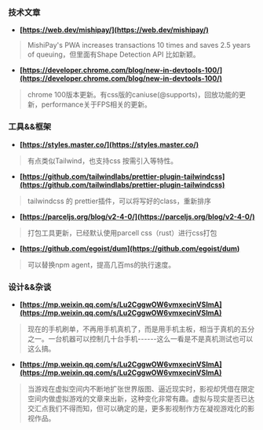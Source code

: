 ### 技术文章
+ **[https://web.dev/mishipay/](https://web.dev/mishipay/)**
> MishiPay's PWA increases transactions 10 times and saves 2.5 years of queuing，但里面有Shape Detection API 比如新颖。
+ **[https://developer.chrome.com/blog/new-in-devtools-100/](https://developer.chrome.com/blog/new-in-devtools-100/)**
> chrome 100版本更新。有css版的caniuse(@supports)，回放功能的更新，performance关于FPS相关的更新。

### 工具&&框架
+ **[https://styles.master.co/](https://styles.master.co/)**
> 有点类似Tailwind，也支持css 按需引入等特性。
+ **[https://github.com/tailwindlabs/prettier-plugin-tailwindcss](https://github.com/tailwindlabs/prettier-plugin-tailwindcss)**
> tailwindcss 的 prettier插件，可以将写好的class，重新排序 
+ **[https://parceljs.org/blog/v2-4-0/](https://parceljs.org/blog/v2-4-0/)**
> 打包工具更新，已经默认使用parcell css（rust）进行css打包
+ **[https://github.com/egoist/dum](https://github.com/egoist/dum)**
> 可以替换npm agent，提高几百ms的执行速度。

### 设计&&杂谈
+ **[https://mp.weixin.qq.com/s/Lu2CggwOW6vmxecinVSImA](https://mp.weixin.qq.com/s/Lu2CggwOW6vmxecinVSImA)**
> 现在的手机刷单，不再用手机真机了，而是用手机主板，相当于真机的五分之一。一台机器可以控制几十台手机------这么一看是不是真机测试也可以这么搞。
+ **[https://mp.weixin.qq.com/s/Lu2CggwOW6vmxecinVSImA](https://mp.weixin.qq.com/s/Lu2CggwOW6vmxecinVSImA)**
> 当游戏在虚拟空间内不断地扩张世界版图、逼近现实时，影视却凭借在限定空间内做虚拟游戏的文章来出新，这种变化非常有趣。虚拟与现实是否已达交汇点我们不得而知，但可以确定的是，更多影视制作方在凝视游戏化的影视作品。

